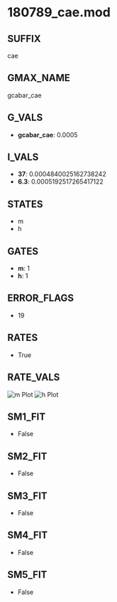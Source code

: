 # 180789_cae.mod

## SUFFIX

cae

## GMAX_NAME

gcabar_cae

## G_VALS

- **gcabar_cae**: 0.0005

## I_VALS

- **37**: 0.0004840025162738242
- **6.3**: 0.0005192517265417122

## STATES

- m
- h

## GATES

- **m**: 1
- **h**: 1

## ERROR_FLAGS

- 19

## RATES

- True

## RATE_VALS

![m Plot](/Users/pbozelos/Dropbox/icg-Chai-Panos/supermodels/output_markdown_files/Ca/180789_cae.mod/images/m.png)
![h Plot](/Users/pbozelos/Dropbox/icg-Chai-Panos/supermodels/output_markdown_files/Ca/180789_cae.mod/images/h.png)

## SM1_FIT

- False

## SM2_FIT

- False

## SM3_FIT

- False

## SM4_FIT

- False

## SM5_FIT

- False

